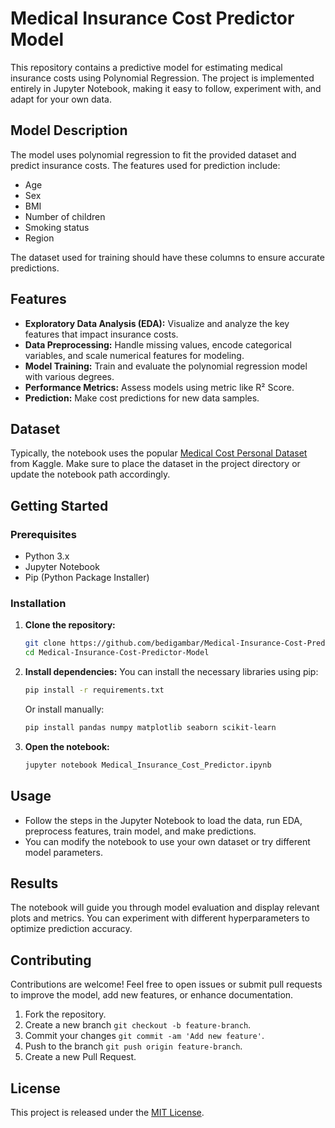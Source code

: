 # Medical Insurance Cost Predictor Model

This repository contains a predictive model for estimating medical insurance costs using Polynomial Regression. The project is implemented entirely in Jupyter Notebook, making it easy to follow, experiment with, and adapt for your own data.

## Model Description

The model uses polynomial regression to fit the provided dataset and predict insurance costs. The features used for prediction include:
- Age
- Sex
- BMI
- Number of children
- Smoking status
- Region

The dataset used for training should have these columns to ensure accurate predictions.

## Features

- **Exploratory Data Analysis (EDA):** Visualize and analyze the key features that impact insurance costs.
- **Data Preprocessing:** Handle missing values, encode categorical variables, and scale numerical features for modeling.
- **Model Training:** Train and evaluate the polynomial regression model with various degrees.
- **Performance Metrics:** Assess models using metric like R² Score.
- **Prediction:** Make cost predictions for new data samples.

## Dataset

Typically, the notebook uses the popular [Medical Cost Personal Dataset](https://www.kaggle.com/datasets/mirichoi0218/insurance) from Kaggle. Make sure to place the dataset in the project directory or update the notebook path accordingly.


## Getting Started

### Prerequisites

- Python 3.x
- Jupyter Notebook
- Pip (Python Package Installer)

### Installation

1. **Clone the repository:**
   ```bash
   git clone https://github.com/bedigambar/Medical-Insurance-Cost-Predictor-Model.git
   cd Medical-Insurance-Cost-Predictor-Model
   ```

2. **Install dependencies:**
   You can install the necessary libraries using pip:
   ```bash
   pip install -r requirements.txt
   ```
   Or install manually:
   ```bash
   pip install pandas numpy matplotlib seaborn scikit-learn
   ```

3. **Open the notebook:**
   ```bash
   jupyter notebook Medical_Insurance_Cost_Predictor.ipynb
   ```

## Usage

- Follow the steps in the Jupyter Notebook to load the data, run EDA, preprocess features, train model, and make predictions.
- You can modify the notebook to use your own dataset or try different model parameters.

## Results

The notebook will guide you through model evaluation and display relevant plots and metrics. You can experiment with different hyperparameters to optimize prediction accuracy.

## Contributing

Contributions are welcome! Feel free to open issues or submit pull requests to improve the model, add new features, or enhance documentation.
1. Fork the repository.
2. Create a new branch ``git checkout -b feature-branch``.
3. Commit your changes ``git commit -am 'Add new feature'``.
4. Push to the branch ``git push origin feature-branch``.
5. Create a new Pull Request.

## License

This project is released under the [MIT License](LICENSE).

